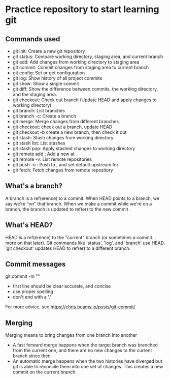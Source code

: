 # Practice repository to start learning git

## Commands used

- git init: Create a new git repository
- git status: Compare working directory, staging area, and current branch
- git add: Add changes from working directory to staging area
- git commit: Commit changes from staging area to current branch
- git config: Set or get configuration
- git log: Show history of all project commits
- git show: Show a single commit
- git diff: Show the difference between commits, the working directory, and
  the staging area.
- git checkout: Check out branch (Update HEAD and apply changes to working
  directory)
- git branch: List branches
- git branch -c: Create a branch
- git merge: Merge changes from different branches
- git checkout: check out a branch, update HEAD
- git checkout -b create a new branch, then check it out
- git stash: Stash changes from working directory
- git stash list: List stashes
- git stash pop: Apply stashed changes to working directory
- git remote add <remote> <url>: Add a new <remote> at <url>
- git remote -v: List remote repositories
- git push -u <remote> <branch>: Push <branch> to <remote>, and set default upstream for <branch>
- git fetch: Fetch changes from remote repository

## What's a branch?

A branch is a ref(erence) to a commit. When HEAD points to a
branch, we say we're "on" that branch. When we make a commit
while we're on a branch, the branch is updated to ref(er) to the
new commit .

## What's HEAD?

HEAD is a ref(erence) to the "current" branch (or sometimes a commit...
more on that later). Git commands like 'status', 'log', and 'branch'
use HEAD. 'git checkout' updates HEAD to ref(er) to a different branch.

## Commit messages

git commit -m "<message>"

- first line should be clear accurate, and concise
- use proper spelling
- don't end with a '.'

For more advice, see https://chris.beams.io/posts/git-commit/

## Merging

Merging means to bring changes from one branch into another

- A fast forward merge happens when the target branch was branched from the current one,
  and there are no new changes to the current branch since then
- An automatic merge happens when the two histories have diverged but git is able to
  reconcile them into one set of changes. This creates a new commit on the current branch.
